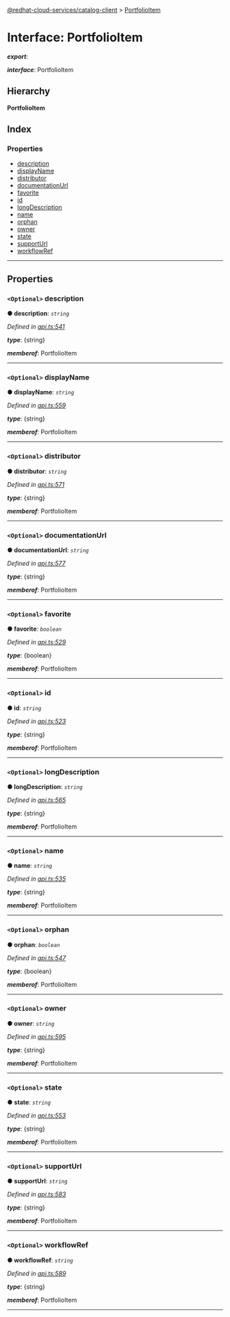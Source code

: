 [@redhat-cloud-services/catalog-client](../README.md) > [PortfolioItem](../interfaces/portfolioitem.md)

# Interface: PortfolioItem

*__export__*: 

*__interface__*: PortfolioItem

## Hierarchy

**PortfolioItem**

## Index

### Properties

* [description](portfolioitem.md#description)
* [displayName](portfolioitem.md#displayname)
* [distributor](portfolioitem.md#distributor)
* [documentationUrl](portfolioitem.md#documentationurl)
* [favorite](portfolioitem.md#favorite)
* [id](portfolioitem.md#id)
* [longDescription](portfolioitem.md#longdescription)
* [name](portfolioitem.md#name)
* [orphan](portfolioitem.md#orphan)
* [owner](portfolioitem.md#owner)
* [state](portfolioitem.md#state)
* [supportUrl](portfolioitem.md#supporturl)
* [workflowRef](portfolioitem.md#workflowref)

---

## Properties

<a id="description"></a>

### `<Optional>` description

**● description**: *`string`*

*Defined in [api.ts:541](https://github.com/RedHatInsights/javascript-clients/blob/master/packages/catalog/api.ts#L541)*

*__type__*: {string}

*__memberof__*: PortfolioItem

___
<a id="displayname"></a>

### `<Optional>` displayName

**● displayName**: *`string`*

*Defined in [api.ts:559](https://github.com/RedHatInsights/javascript-clients/blob/master/packages/catalog/api.ts#L559)*

*__type__*: {string}

*__memberof__*: PortfolioItem

___
<a id="distributor"></a>

### `<Optional>` distributor

**● distributor**: *`string`*

*Defined in [api.ts:571](https://github.com/RedHatInsights/javascript-clients/blob/master/packages/catalog/api.ts#L571)*

*__type__*: {string}

*__memberof__*: PortfolioItem

___
<a id="documentationurl"></a>

### `<Optional>` documentationUrl

**● documentationUrl**: *`string`*

*Defined in [api.ts:577](https://github.com/RedHatInsights/javascript-clients/blob/master/packages/catalog/api.ts#L577)*

*__type__*: {string}

*__memberof__*: PortfolioItem

___
<a id="favorite"></a>

### `<Optional>` favorite

**● favorite**: *`boolean`*

*Defined in [api.ts:529](https://github.com/RedHatInsights/javascript-clients/blob/master/packages/catalog/api.ts#L529)*

*__type__*: {boolean}

*__memberof__*: PortfolioItem

___
<a id="id"></a>

### `<Optional>` id

**● id**: *`string`*

*Defined in [api.ts:523](https://github.com/RedHatInsights/javascript-clients/blob/master/packages/catalog/api.ts#L523)*

*__type__*: {string}

*__memberof__*: PortfolioItem

___
<a id="longdescription"></a>

### `<Optional>` longDescription

**● longDescription**: *`string`*

*Defined in [api.ts:565](https://github.com/RedHatInsights/javascript-clients/blob/master/packages/catalog/api.ts#L565)*

*__type__*: {string}

*__memberof__*: PortfolioItem

___
<a id="name"></a>

### `<Optional>` name

**● name**: *`string`*

*Defined in [api.ts:535](https://github.com/RedHatInsights/javascript-clients/blob/master/packages/catalog/api.ts#L535)*

*__type__*: {string}

*__memberof__*: PortfolioItem

___
<a id="orphan"></a>

### `<Optional>` orphan

**● orphan**: *`boolean`*

*Defined in [api.ts:547](https://github.com/RedHatInsights/javascript-clients/blob/master/packages/catalog/api.ts#L547)*

*__type__*: {boolean}

*__memberof__*: PortfolioItem

___
<a id="owner"></a>

### `<Optional>` owner

**● owner**: *`string`*

*Defined in [api.ts:595](https://github.com/RedHatInsights/javascript-clients/blob/master/packages/catalog/api.ts#L595)*

*__type__*: {string}

*__memberof__*: PortfolioItem

___
<a id="state"></a>

### `<Optional>` state

**● state**: *`string`*

*Defined in [api.ts:553](https://github.com/RedHatInsights/javascript-clients/blob/master/packages/catalog/api.ts#L553)*

*__type__*: {string}

*__memberof__*: PortfolioItem

___
<a id="supporturl"></a>

### `<Optional>` supportUrl

**● supportUrl**: *`string`*

*Defined in [api.ts:583](https://github.com/RedHatInsights/javascript-clients/blob/master/packages/catalog/api.ts#L583)*

*__type__*: {string}

*__memberof__*: PortfolioItem

___
<a id="workflowref"></a>

### `<Optional>` workflowRef

**● workflowRef**: *`string`*

*Defined in [api.ts:589](https://github.com/RedHatInsights/javascript-clients/blob/master/packages/catalog/api.ts#L589)*

*__type__*: {string}

*__memberof__*: PortfolioItem

___

